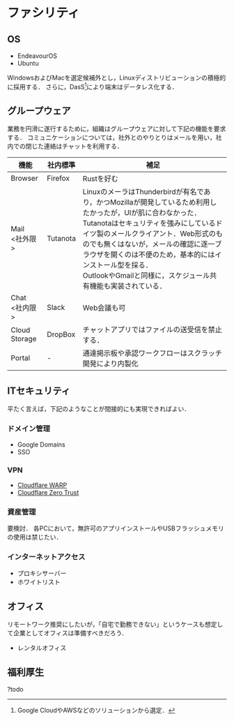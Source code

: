# ファシリティ

## OS

- EndeavourOS
- Ubuntu

WindowsおよびMacを選定候補外とし，Linuxディストリビューションの積極的に採用する．
さらに，DasS[^1]により端末はデータレス化する．

[^1]:Google CloudやAWSなどのソリューションから選定．

## グループウェア

業務を円滑に遂行するために，組織はグループウェアに対して下記の機能を要求する．
コミュニケーションについては，社外とのやりとりはメールを用い，社内での閉じた連絡はチャットを利用する．

|機能|社内標準|補足|
|-|-|-|
|Browser|Firefox|Rustを好む|
|Mail<br><社外限>|Tutanota|LinuxのメーラはThunderbirdが有名であり，かつMozillaが開発しているため利用したかったが，UIが肌に合わなかった．Tutanotaはセキュリティを強みにしているドイツ製のメールクライアント．Web形式のものでも無くはないが，メールの確認に逐一ブラウザを開くのは不便のため，基本的にはインストール型を採る．<br>OutlookやGmailと同様に，スケジュール共有機能も実装されている．|g|
|Chat<br><社内限>|Slack|Web会議も可|
|Cloud Storage|DropBox|チャットアプリではファイルの送受信を禁止する．|
|Portal|-|通達掲示板や承認ワークフローはスクラッチ開発により内製化|

## ITセキュリティ

平たく言えば，下記のようなことが間接的にも実現できればよい．

### ドメイン管理

- Google Domains
- SSO

### VPN

- [Cloudflare WARP](https://developers.cloudflare.com/warp-client/get-started/linux/)
- [Cloudflare Zero Trust](https://developers.cloudflare.com/cloudflare-one/connections/connect-apps/private-net/)

### 資産管理

要検討．
各PCにおいて，無許可のアプリインストールやUSBフラッシュメモリの使用は禁じたい．

### インターネットアクセス

- プロキシサーバー
- ホワイトリスト

## オフィス

リモートワーク推奨にしたいが，「自宅で勤務できない」というケースも想定して企業としてオフィスは準備すべきだろう．

- レンタルオフィス

## 福利厚生

?todo
